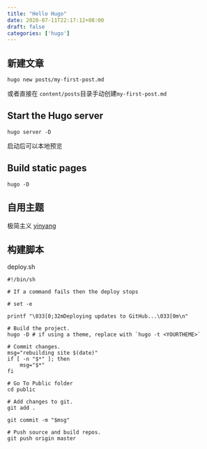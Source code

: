 ```yaml
---
title: "Hello Hugo"
date: 2020-07-11T22:17:12+08:00
draft: false
categories: ['hugo']
---
```


## 新建文章

```
hugo new posts/my-first-post.md
```
或者直接在 `content/posts`目录手动创建`my-first-post.md`

## Start the Hugo server

```
hugo server -D
```
启动后可以本地预览


## Build static pages

```
hugo -D
```

## 自用主题

极简主义 [yinyang](https://github.com/joway/hugo-theme-yinyang/tree/a91daf5af446687010b969b902a8bf497918a18f)

## 构建脚本

deploy.sh
```
#!/bin/sh

# If a command fails then the deploy stops

# set -e

printf "\033[0;32mDeploying updates to GitHub...\033[0m\n"

# Build the project.
hugo -D # if using a theme, replace with `hugo -t <YOURTHEME>`

# Commit changes.
msg="rebuilding site $(date)"
if [ -n "$*" ]; then
	msg="$*"
fi

# Go To Public folder
cd public

# Add changes to git.
git add .

git commit -m "$msg"

# Push source and build repos.
git push origin master
```

